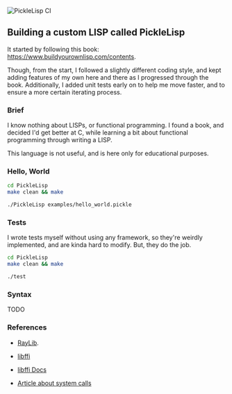 ![PickleLisp CI](https://github.com/Rad-hi/PickleLisp/actions/workflows/tests.yml/badge.svg)

## Building a custom LISP called PickleLisp

It started by following this book: https://www.buildyourownlisp.com/contents.

Though, from the start, I followed a slightly different coding style, and kept adding features of my own here and there as I progressed through the book. Additionally, I added unit tests early on to help me move faster, and to ensure a more certain iterating process.

### Brief

I know nothing about LISPs, or functional programming. I found a book, and decided I'd get better at C, while learning a bit about functional programming through writing a LISP.

This language is not useful, and is here only for educational purposes.

### Hello, World

```bash
cd PickleLisp
make clean && make

./PickleLisp examples/hello_world.pickle
```

### Tests

I wrote tests myself without using any framework, so they're weirdly implemented, and are kinda hard to modify. But, they do the job.

```bash
cd PickleLisp
make clean && make

./test
```

### Syntax

TODO

### References

- [RayLib](https://github.com/raysan5/raylib/tree/master).

- [libffi](https://github.com/libffi/libffi)

- [libffi Docs](https://www.chiark.greenend.org.uk/doc/libffi-dev/html/The-Basics.html)

- [Article about system calls](https://blog.packagecloud.io/the-definitive-guide-to-linux-system-calls/)
